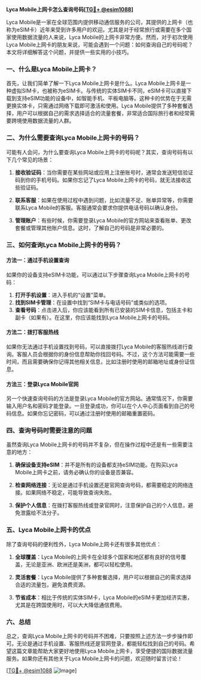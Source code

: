 **Lyca Mobile上网卡怎么查询号码[[TG💪+ @esim1088](https://t.me/s/esim1088)]**

Lyca Mobile是一家在全球范围内提供移动通信服务的公司，其提供的上网卡（也称为eSIM卡）近年来受到许多用户的欢迎。尤其是对于经常旅行或需要在多个国家使用数据流量的人来说，Lyca Mobile的上网卡非常方便。然而，对于初次使用Lyca Mobile上网卡的朋友来说，可能会遇到一个问题：如何查询自己的号码呢？本文将详细解答这个问题，并提供一些实用的小技巧。

### 一、什么是Lyca Mobile上网卡？

首先，让我们简单了解一下Lyca Mobile上网卡是什么。Lyca Mobile上网卡是一种虚拟SIM卡，也被称为eSIM卡。与传统的实体SIM卡不同，eSIM卡可以直接下载到支持eSIM功能的设备中，如智能手机、平板电脑等。这种卡的优势在于无需更换实体卡，只需通过网络下载即可激活和使用。Lyca Mobile提供了多种套餐选择，用户可以根据自己的需求选择适合的流量套餐，非常适合国际旅行者和经常需要跨境使用数据流量的人群。

### 二、为什么需要查询Lyca Mobile上网卡的号码？

可能有人会问，为什么要查询Lyca Mobile上网卡的号码呢？其实，查询号码有以下几个常见的场景：

1. **接收验证码**：当你需要在某些网站或应用上注册账号时，通常会发送短信验证码到你的手机号码。如果你忘记了Lyca Mobile上网卡的号码，就无法接收这些验证码。
   
2. **联系客服**：如果在使用过程中遇到问题，比如流量不足、账单异常等，你需要联系Lyca Mobile的客服。客服通常会要求你提供电话号码以确认身份。
   
3. **管理账户**：有些时候，你需要登录Lyca Mobile的官方网站来查看账单、更改套餐或管理其他账户信息。这时，了解自己的号码是非常必要的。

### 三、如何查询Lyca Mobile上网卡的号码？

#### 方法一：通过手机设置查询

如果你的设备支持eSIM卡功能，可以通过以下步骤查询Lyca Mobile上网卡的号码：

1. **打开手机设置**：进入手机的“设置”菜单。
2. **找到SIM卡管理**：在设置中找到“SIM卡与电话号码”或类似的选项。
3. **查看号码**：点击进入后，你应该能看到所有已安装的SIM卡信息，包括主卡和副卡（如果有）。在这里，你应该能找到Lyca Mobile上网卡的号码。

#### 方法二：拨打客服热线

如果你无法通过手机设置找到号码，可以直接拨打Lyca Mobile的客服热线进行查询。客服人员会根据你的身份信息帮助你找回号码。不过，这个方法可能需要一些时间，而且需要确保你记得其他相关信息，比如注册时使用的邮箱地址或身份证信息。

#### 方法三：登录Lyca Mobile官网

另一个快速查询号码的方法是登录Lyca Mobile的官方网站。通常情况下，你需要输入用户名和密码才能登录。一旦登录成功，你可以在个人中心页面看到自己的号码信息。如果你忘记密码，可以通过注册时使用的邮箱重置密码。

### 四、查询号码时需要注意的问题

虽然查询Lyca Mobile上网卡的号码并不复杂，但在操作过程中还是有一些需要注意的地方：

1. **确保设备支持eSIM**：并不是所有的设备都支持eSIM功能。在购买Lyca Mobile上网卡之前，请务必确认你的设备是否兼容。
   
2. **检查网络连接**：无论是通过手机设置还是官网查询号码，都需要稳定的网络连接。如果网络不稳定，可能导致查询失败。
   
3. **保护个人信息**：在拨打客服热线或登录官网时，注意保护自己的个人信息，避免泄露给不法分子。

### 五、Lyca Mobile上网卡的优点

除了查询号码的便利性外，Lyca Mobile上网卡还有很多其他优点：

1. **全球覆盖**：Lyca Mobile的上网卡在全球多个国家和地区都有良好的信号覆盖，无论是亚洲、欧洲还是美洲，都可以轻松使用。
   
2. **灵活套餐**：Lyca Mobile提供了多种套餐选择，用户可以根据自己的需求选择合适的流量包，避免浪费资源。
   
3. **节省成本**：相比于传统的实体SIM卡，Lyca Mobile的eSIM卡更加经济实惠，尤其是在跨国使用时，可以大大降低通信费用。

### 六、总结

总之，查询Lyca Mobile上网卡的号码并不困难，只要按照上述方法一步步操作即可。无论是通过手机设置、客服热线还是官网登录，都能轻松找到自己的号码。希望这篇文章能帮助大家更好地使用Lyca Mobile上网卡，享受便捷的国际数据流量服务。如果你还有其他关于Lyca Mobile上网卡的问题，欢迎随时留言讨论！

[[TG💪+ @esim1088](https://t.me/s/esim1088) ![Image](https://i.postimg.cc/4NQfJmqS/Snipaste-2025-05-13-00-14-12.png)]
